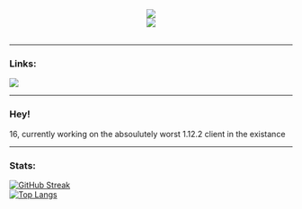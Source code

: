 <div id = "chitanda-gif" align="center">
  <img src="https://media.tenor.com/s_2Q1_1Eka0AAAAM/anime-girl.gif"/>  
</div>

<div id="p-views" align="center">
  <img src="https://komarev.com/ghpvc/?username=NotKronos&style=flat-square&color=red"/>
</div>
<br/>

---

### Links:
<div class = "links align = "center">
<a href = "https://myanimelist.net/profile/OutOfOpioids">
<img src="https://camo.githubusercontent.com/56af25f8d49f53f85905fb1fa5f50061034ced7443ad3a2756f5feac17af94f7/68747470733a2f2f696d672e736869656c64732e696f2f62616467652f4d79616e696d656c6973742d3245353141323f7374796c653d666f722d7468652d6261646765266c6f676f3d6d79616e696d656c697374266c6f676f436f6c6f723d7768697465"/>
</a>
</div>

---

### Hey!

16, currently working on the absoulutely worst 1.12.2 client in the existance
<br/>

---
### Stats:
[![GitHub Streak](http://github-readme-streak-stats.herokuapp.com?user=NotKronos&theme=dark&background=000000)](https://git.io/streak-stats)
<br/>
[![Top Langs](https://github-readme-stats.vercel.app/api/top-langs/?username=NotKronos&layout=compact&theme=vision-friendly-dark)](https://github.com/anuraghazra/github-readme-stats)
<!--
**NotKronos/NotKronos** is a ✨ _special_ ✨ repository because its `README.md` (this file) appears on your GitHub profile.
-->
